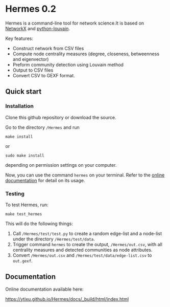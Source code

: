 # Hermes 0.2

Hermes is a command-line tool for network science.It is based on [NetworkX](https://networkx.github.io/) and [python-louvain](http://perso.crans.org/aynaud/communities/).

Key features:
* Construct network from CSV files
* Compute node centrality measures (degree, closeness, betweenness and eigenvector)
* Preform community detection using Louvain method
* Output to CSV files
* Convert CSV to GEXF format.

## Quick start

### Installation

Clone this github repository or download the source.

Go to the directory ``/Hermes`` and run

	make install

or

	sudo make install

depending on permission settings on your computer.

Now, you can use the command ``hermes`` on your terminal. Refer to the [online documentation](https://ytixu.github.io/Hermes/docs/_build/html/command_line_interface.html) for detail on its usage.

### Testing

To test Hermes, run:

	make test_hermes

This will do the following things:

1. Call ``/Hermes/test/test.py`` to create a random edge-list and a node-list under the directory ``/Hermes/test/data``.
2. Trigger command ``hermes`` to create the output, ``/Hermes/out.csv``, with all centrality measures and detected communities as node attributes.
3. Convert ``/Hermes/out.csv`` and ``/Hermes/test/data/edge-list.csv`` to ``out.gexf``.

## Documentation

Online documentation available here:

https://ytixu.github.io/Hermes/docs/_build/html/index.html
